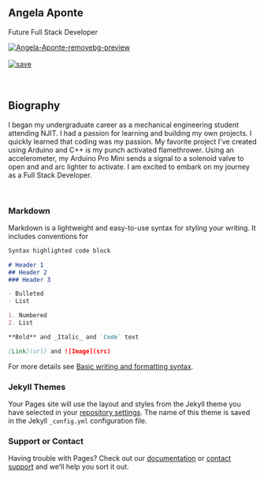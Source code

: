 ## Angela Aponte
Future Full Stack Developer<br>
<DIV align="left">
<a href="https://ibb.co/jLpvyCF"><img src="https://i.ibb.co/Bg1VyhR/Angela-Aponte-removebg-preview.png" alt="Angela-Aponte-removebg-preview" border="0"></a><br /><br />
<a href="https://imgbb.com/"><img src="https://i.ibb.co/Cmz8wX5/save.png" alt="save" border="0"></a><br /></a><br />
<br>

## Biography <br>
I began my undergraduate career as a mechanical engineering student attending NJIT. I had a passion for learning and building my own projects. I quickly learned that coding was my passion. My favorite project I've created using Arduino and C++ is my punch activated flamethrower. Using an accelerometer, my Arduino Pro Mini sends a signal to a solenoid valve to open and and arc lighter to activate. I am excited to embark on my journey as a Full Stack Developer.

<br>

### Markdown

Markdown is a lightweight and easy-to-use syntax for styling your writing. It includes conventions for

```markdown
Syntax highlighted code block

# Header 1
## Header 2
### Header 3

- Bulleted
- List

1. Numbered
2. List

**Bold** and _Italic_ and `Code` text

[Link](url) and ![Image](src)
```

For more details see [Basic writing and formatting syntax](https://docs.github.com/en/github/writing-on-github/getting-started-with-writing-and-formatting-on-github/basic-writing-and-formatting-syntax).

### Jekyll Themes

Your Pages site will use the layout and styles from the Jekyll theme you have selected in your [repository settings](https://github.com/aponteangela/aponteangela.github.io/settings/pages). The name of this theme is saved in the Jekyll `_config.yml` configuration file.

### Support or Contact

Having trouble with Pages? Check out our [documentation](https://docs.github.com/categories/github-pages-basics/) or [contact support](https://support.github.com/contact) and we’ll help you sort it out.
